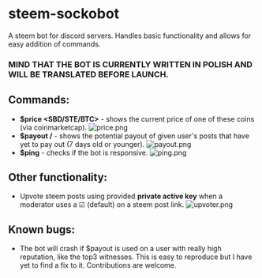 # steem-sockobot
A steem bot for discord servers. Handles basic functionality and allows for easy addition of commands.

### MIND THAT THE BOT IS CURRENTLY WRITTEN IN POLISH AND WILL BE TRANSLATED BEFORE LAUNCH.

## Commands:

* **$price <SBD/STE/BTC>** - shows the current price of one of these coins (via coinmarketcap).
![price.png](https://i.imgur.com/zVYJJlN.png)
* **$payout /<NICKNAME>** - shows the potential payout of given user's posts that have yet to pay out (7 days old or younger).
![payout.png](https://i.imgur.com/nl0RQZm.png)
* **$ping** - checks if the bot is responsive.
![ping.png](https://i.imgur.com/zSHbGgk.png)

## Other functionality:

* Upvote steem posts using provided **private active key** when a moderator uses a ☑ (default) on a steem post link.
![upvoter.png](https://i.imgur.com/dIrxW8w.png)

## Known bugs:
* The bot will crash if $payout is used on a user with really high reputation, like the top3 witnesses. This is easy to reproduce but I have yet to find a fix to it. Contributions are welcome.
